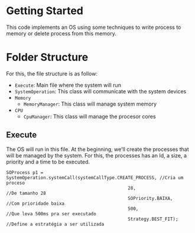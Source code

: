 # Getting Started

This code implements an OS using some techniques to write process to memory or delete process from this memory.
 
# Folder Structure

For this, the file structure is as follow:
  - `Execute`: Main file where the system will run
  - `SystemOperation`: This class will communicate with the system devices
- `Memory`
  - `MemoryManager`: This class will manage system memory
- `CPU`
  - `CpuManager`: This class will manage the procesor cores

## Execute

The OS will run in this file. At the beginning, we'll create the processes that will be managed by the system. For this, the processes has an Id, a size, a priority and a time to be executed.
```
SOProcess p1 = SystemOperation.systemCall(systemCallType.CREATE_PROCESS, //Cria um proceso
                                              28,                         //De tamanho 28
                                              SOPriority.BAIXA,           //Com prioridade baixa
                                              500,                        //Que leva 500ms pra ser executado
                                              Strategy.BEST_FIT);         //Define a estratégia a ser utilizada
```
